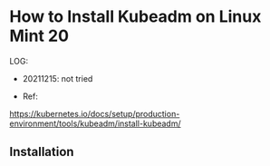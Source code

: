 
# How to Install Kubeadm on Linux Mint 20

LOG:

- 20211215: not tried

- Ref:

https://kubernetes.io/docs/setup/production-environment/tools/kubeadm/install-kubeadm/

## Installation 

